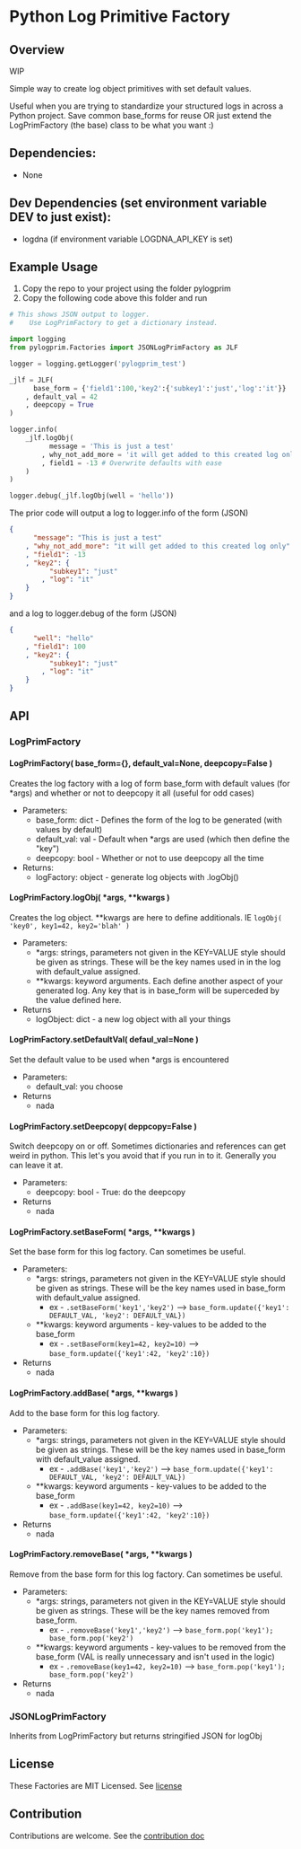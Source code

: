# Python Log Primitive Factory

## Overview

WIP

Simple way to create log object primitives with set default values.

Useful when you are trying to standardize your structured logs in across a Python project.  Save common base_forms for reuse OR just extend the LogPrimFactory (the base) class to be what you want :)

## Dependencies:
* None

## Dev Dependencies (set environment variable DEV to just exist):
* logdna (if environment variable LOGDNA_API_KEY is set)

## Example Usage
1. Copy the repo to your project using the folder pylogprim
2. Copy the following code above this folder and run
```python
# This shows JSON output to logger.
#    Use LogPrimFactory to get a dictionary instead.

import logging
from pylogprim.Factories import JSONLogPrimFactory as JLF

logger = logging.getLogger('pylogprim_test')

_jlf = JLF(
      base_form = {'field1':100,'key2':{'subkey1':'just','log':'it'}}
    , default_val = 42
    , deepcopy = True
)

logger.info(
    _jlf.logObj(
          message = 'This is just a test'
        , why_not_add_more = 'it will get added to this created log only'
        , field1 = -13 # Overwrite defaults with ease
    )
)

logger.debug(_jlf.logObj(well = 'hello'))
```
The prior code will output a log to logger.info of the form (JSON)
```JSON
{
      "message": "This is just a test"
    , "why_not_add_more": "it will get added to this created log only"
    , "field1": -13
    , "key2": {
          "subkey1": "just"
        , "log": "it"
    }
}
```
and a log to logger.debug of the form (JSON)
```JSON
{
      "well": "hello"
    , "field1": 100
    , "key2": {
          "subkey1": "just"
        , "log": "it"
    }
}
```

## API

### LogPrimFactory

#### LogPrimFactory( base_form={}, default_val=None, deepcopy=False )

Creates the log factory with a log of form base_form with default values (for *args) and whether or not to deepcopy it all (useful for odd cases)

* Parameters:
  * base_form: dict - Defines the form of the log to be generated (with values by default)
  * default_val: val - Default when *args are used (which then define the "key")
  * deepcopy: bool - Whether or not to use deepcopy all the time
* Returns:
  * logFactory: object - generate log objects with .logObj()

#### LogPrimFactory.logObj( *args, \*\*kwargs )

Creates the log object.  **kwargs are here to define additionals.  IE `logObj( 'key0', key1=42, key2='blah' )`

* Parameters:
  * *args: strings, parameters not given in the KEY=VALUE style should be given as strings.  These will be the key names used in in the log with default_value assigned.
  * **kwargs: keyword arguments.  Each define another aspect of your generated log.  Any key that is in base_form will be superceded by the value defined here.
* Returns
  * logObject: dict - a new log object with all your things

#### LogPrimFactory.setDefaultVal( defaul_val=None )

Set the default value to be used when *args is encountered

* Parameters:
  * default_val: you choose
* Returns
  * nada

#### LogPrimFactory.setDeepcopy( deppcopy=False )

Switch deepcopy on or off.  Sometimes dictionaries and references can get weird in python.  This let's you avoid that if you run in to it.  Generally you can leave it at.

* Parameters:
  * deepcopy: bool - True: do the deepcopy
* Returns
  * nada

#### LogPrimFactory.setBaseForm( *args, \*\*kwargs )

Set the base form for this log factory.  Can sometimes be useful.

* Parameters:
  * *args: strings, parameters not given in the KEY=VALUE style should be given as strings.  These will be the key names used in base_form with default_value assigned.
    * ex - `.setBaseForm('key1','key2')` --> `base_form.update({'key1': DEFAULT_VAL, 'key2': DEFAULT_VAL})`
  * \*\*kwargs: keyword arguments - key-values to be added to the base_form
    * ex - `.setBaseForm(key1=42, key2=10)` --> `base_form.update({'key1':42, 'key2':10})`
* Returns
  * nada

#### LogPrimFactory.addBase( *args, \*\*kwargs )

Add to the base form for this log factory.

* Parameters:
  * *args: strings, parameters not given in the KEY=VALUE style should be given as strings.  These will be the key names used in base_form with default_value assigned.
    * ex - `.addBase('key1','key2')` --> `base_form.update({'key1': DEFAULT_VAL, 'key2': DEFAULT_VAL})`
  * \*\*kwargs: keyword arguments - key-values to be added to the base_form
    * ex - `.addBase(key1=42, key2=10)` --> `base_form.update({'key1':42, 'key2':10})`
* Returns
  * nada

#### LogPrimFactory.removeBase( *args, \*\*kwargs )

Remove from the base form for this log factory.  Can sometimes be useful.

* Parameters:
  * *args: strings, parameters not given in the KEY=VALUE style should be given as strings.  These will be the key names removed from base_form.
    * ex - `.removeBase('key1','key2')` --> `base_form.pop('key1'); base_form.pop('key2')`
  * \*\*kwargs: keyword arguments - key-values to be removed from the base_form (VAL is really unnecessary and isn't used in the logic)
    * ex - `.removeBase(key1=42, key2=10)` --> `base_form.pop('key1'); base_form.pop('key2')`
* Returns
  * nada

### JSONLogPrimFactory

Inherits from LogPrimFactory but returns stringified JSON for logObj

## License
These Factories are MIT Licensed.  See [license](./LICENSE)

## Contribution
Contributions are welcome.  See the [contribution doc](./CONTRIBUTIONS.md)
